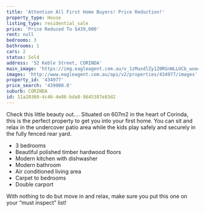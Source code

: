 ```yaml
---
title: 'Attention All First Home Buyers! Price Reduction!'
property_type: House
listing_type: residential_sale
price: 'Price Reduced To $439,000'
rent: null
bedrooms: 3
bathrooms: 1
cars: 2
status: Sold
address: '52 Keble Street, CORINDA'
main_image: 'https://img.eagleagent.com.au/v_1zMuxdlZy1Z0RGnWLLUCb_wuo=/1280x854/smart/https://s3-us-west-2.amazonaws.com/eagleagent-orig/images/6819472/105828086-image-M.jpg'
images: 'http://www.eagleagent.com.au/api/v2/properties/434977/images'
property_id: '434977'
price_search: '439000.0'
suburb: CORINDA
id: 11a20360-4c46-4e86-bda8-9645387e83d2
---
```

Check this little beauty out….
Situated on 607m2 in the heart of Corinda, this is the perfect property to get you into your first home.  You can sit and relax in the undercover patio area while the kids play safely and securely in the fully fenced rear yard.

*  3 bedrooms
*  Beautiful polished timber hardwood floors
*  Modern kitchen with dishwasher
*  Modern bathroom
*  Air conditioned living area
*  Carpet to bedrooms
*  Double carport

With nothing to do but move in and relax, make sure you put this one on your “must inspect” list!